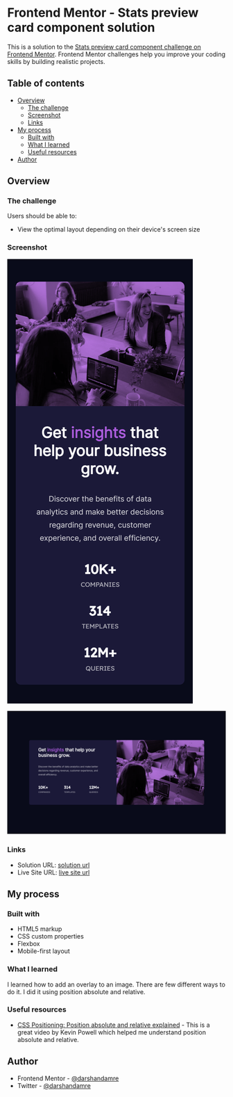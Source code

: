 # Frontend Mentor - Stats preview card component solution

This is a solution to the [Stats preview card component challenge on Frontend Mentor](https://www.frontendmentor.io/challenges/stats-preview-card-component-8JqbgoU62). Frontend Mentor challenges help you improve your coding skills by building realistic projects. 

## Table of contents

- [Overview](#overview)
  - [The challenge](#the-challenge)
  - [Screenshot](#screenshot)
  - [Links](#links)
- [My process](#my-process)
  - [Built with](#built-with)
  - [What I learned](#what-i-learned)
  - [Useful resources](#useful-resources)
- [Author](#author)

## Overview

### The challenge

Users should be able to:

- View the optimal layout depending on their device's screen size

### Screenshot

![Mobile layout (375px)](screenshots/stats-preview-card-375px.png)

![Desktop layout (1440px)](screenshots/stats-preview-card-1440px.png)

### Links

- Solution URL: [solution url](https://www.frontendmentor.io/solutions/stats-preview-card-component-using-html-and-css-WrXekcKju)
- Live Site URL: [live site url](https://stats-preview-card-darshan.netlify.app/)

## My process

### Built with

- HTML5 markup
- CSS custom properties
- Flexbox
- Mobile-first layout

### What I learned

I learned how to add an overlay to an image. There are few different ways to do it. I did it using position absolute and relative.  

### Useful resources

- [CSS Positioning: Position absolute and relative explained](https://youtu.be/P6UgYq3J3Qs) - This is a great video by Kevin Powell which helped me understand position absolute and relative.

## Author

- Frontend Mentor - [@darshandamre](https://www.frontendmentor.io/profile/darshandamre)
- Twitter - [@darshandamre](https://www.twitter.com/darshandamre)